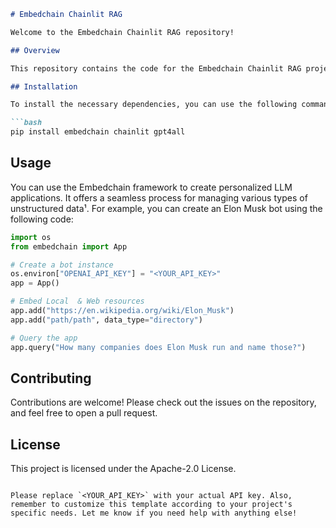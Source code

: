 

```markdown
# Embedchain Chainlit RAG

Welcome to the Embedchain Chainlit RAG repository!

## Overview

This repository contains the code for the Embedchain Chainlit RAG project. Embedchain is an Open Source Framework for personalizing LLM responses¹. It makes it easy to create and deploy personalized AI apps¹.

## Installation

To install the necessary dependencies, you can use the following command:

```bash
pip install embedchain chainlit gpt4all
```

## Usage

You can use the Embedchain framework to create personalized LLM applications. It offers a seamless process for managing various types of unstructured data¹. For example, you can create an Elon Musk bot using the following code:

```python
import os
from embedchain import App

# Create a bot instance
os.environ["OPENAI_API_KEY"] = "<YOUR_API_KEY>"
app = App()

# Embed Local  & Web resources
app.add("https://en.wikipedia.org/wiki/Elon_Musk")
app.add("path/path", data_type="directory")

# Query the app
app.query("How many companies does Elon Musk run and name those?")
```

## Contributing

Contributions are welcome! Please check out the issues on the repository, and feel free to open a pull request.

## License

This project is licensed under the Apache-2.0 License.
```

Please replace `<YOUR_API_KEY>` with your actual API key. Also, remember to customize this template according to your project's specific needs. Let me know if you need help with anything else!
